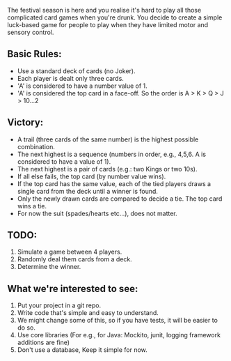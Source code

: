The festival season is here and you realise it's hard to play all those complicated card games when you're drunk.
You decide to create a simple luck-based game for people to play when they have limited motor and sensory control.

## Basic Rules:
- Use a standard deck of cards (no Joker).
- Each player is dealt only three cards.
- 'A' is considered to have a number value of 1.
- 'A' is considered the top card in a face-off. So the order is A > K > Q > J > 10...2

## Victory:
- A trail (three cards of the same number) is the highest possible combination.
- The next highest is a sequence (numbers in order, e.g., 4,5,6. A is considered to have a value of 1).
- The next highest is a pair of cards (e.g.: two Kings or two 10s).
- If all else fails, the top card (by number value wins).
- If the top card has the same value, each of the tied players draws a single card from the deck until a winner is found.
- Only the newly drawn cards are compared to decide a tie. The top card wins a tie.
- For now the suit (spades/hearts etc...), does not matter.

## TODO:
1. Simulate a game between 4 players.
2. Randomly deal them cards from a deck.
3. Determine the winner.

## What we're interested to see:
1. Put your project in a git repo.
2. Write code that's simple and easy to understand.
3. We might change some of this, so if you have tests, it will be easier to do so.
4. Use core libraries (For e.g., for Java: Mockito, junit, logging framework additions are fine)
5. Don't use a database, Keep it simple for now.